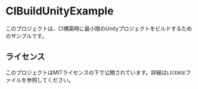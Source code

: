 # CIBuildUnityExample

このプロジェクトは、CI構築時に最小限のUnityプロジェクトをビルドするためのサンプルです。


## ライセンス

このプロジェクトはMITライセンスの下で公開されています。詳細は`LICENSE`ファイルを参照してください。

